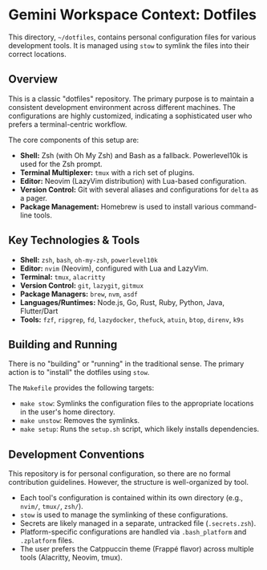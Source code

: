 # Gemini Workspace Context: Dotfiles

This directory, `~/dotfiles`, contains personal configuration files for various development tools. It is managed using `stow` to symlink the files into their correct locations.

## Overview

This is a classic "dotfiles" repository. The primary purpose is to maintain a consistent development environment across different machines. The configurations are highly customized, indicating a sophisticated user who prefers a terminal-centric workflow.

The core components of this setup are:

*   **Shell:** Zsh (with Oh My Zsh) and Bash as a fallback. Powerlevel10k is used for the Zsh prompt.
*   **Terminal Multiplexer:** `tmux` with a rich set of plugins.
*   **Editor:** Neovim (LazyVim distribution) with Lua-based configuration.
*   **Version Control:** Git with several aliases and configurations for `delta` as a pager.
*   **Package Management:** Homebrew is used to install various command-line tools.

## Key Technologies & Tools

*   **Shell:** `zsh`, `bash`, `oh-my-zsh`, `powerlevel10k`
*   **Editor:** `nvim` (Neovim), configured with Lua and LazyVim.
*   **Terminal:** `tmux`, `alacritty`
*   **Version Control:** `git`, `lazygit`, `gitmux`
*   **Package Managers:** `brew`, `nvm`, `asdf`
*   **Languages/Runtimes:** Node.js, Go, Rust, Ruby, Python, Java, Flutter/Dart
*   **Tools:** `fzf`, `ripgrep`, `fd`, `lazydocker`, `thefuck`, `atuin`, `btop`, `direnv`, `k9s`

## Building and Running

There is no "building" or "running" in the traditional sense. The primary action is to "install" the dotfiles using `stow`.

The `Makefile` provides the following targets:

*   `make stow`: Symlinks the configuration files to the appropriate locations in the user's home directory.
*   `make unstow`: Removes the symlinks.
*   `make setup`: Runs the `setup.sh` script, which likely installs dependencies.

## Development Conventions

This repository is for personal configuration, so there are no formal contribution guidelines. However, the structure is well-organized by tool.

*   Each tool's configuration is contained within its own directory (e.g., `nvim/`, `tmux/`, `zsh/`).
*   `stow` is used to manage the symlinking of these configurations.
*   Secrets are likely managed in a separate, untracked file (`.secrets.zsh`).
*   Platform-specific configurations are handled via `.bash_platform` and `.zplatform` files.
*   The user prefers the Catppuccin theme (Frappé flavor) across multiple tools (Alacritty, Neovim, tmux).
